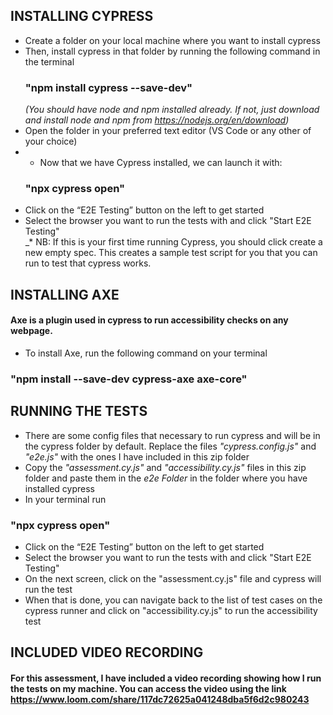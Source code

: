 ## INSTALLING CYPRESS
- Create a folder on your local machine where you want to install cypress
- Then, install cypress in that folder by running the following command in the terminal<br>
  ### "npm install cypress --save-dev" <br>
  _*(You should have node and npm installed already. If not, just download and install node and npm from https://nodejs.org/en/download)*_
- Open the folder in your preferred text editor (VS Code or any other of your choice)
- - Now that we have Cypress installed, we can launch it with:
  ### "npx cypress open"
- Click on the “E2E Testing” button on the left to get started
- Select the browser you want to run the tests with and click "Start E2E Testing"<br>
_* NB: If this is your first time running Cypress, you should click create a new empty spec. This creates a sample test script for you that you can run to test that cypress works.<br>

## INSTALLING AXE
#### Axe is a plugin used in cypress to run accessibility checks on any webpage.
- To install Axe, run the following command on your terminal<br>
### "npm install --save-dev cypress-axe axe-core"<br>


## RUNNING THE TESTS
- There are some config files that necessary to run cypress and will be in the cypress folder by default. Replace the files _*"cypress.config.js"*_ and _*"e2e.js"*_ with the ones I have included in this zip folder
- Copy the _*"assessment.cy.js"*_ and _*"accessibility.cy.js"*_ files in this zip folder and paste them in the *e2e Folder* in the folder where you have installed cypress
- In your terminal run<br>
### "npx cypress open"
- Click on the “E2E Testing” button on the left to get started
- Select the browser you want to run the tests with and click "Start E2E Testing"
- On the next screen, click on the "assessment.cy.js" file and cypress will run the test
- When that is done, you can navigate back to the list of test cases on the cypress runner and click on "accessibility.cy.js" to run the accessibility test<br>

## INCLUDED VIDEO RECORDING
#### For this assessment, I have included a video recording showing how I run the tests on my machine. You can access the video using the link https://www.loom.com/share/117dc72625a041248dba5f6d2c980243
